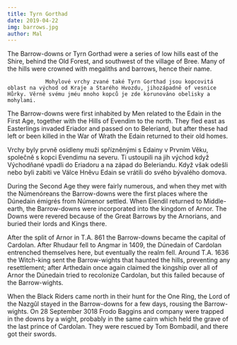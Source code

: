```yaml
---
title: Tyrn Gorthad
date: 2019-04-22
img: barrows.jpg
author: Mal
---
```


The Barrow-downs or Tyrn Gorthad were a series of low hills east of the Shire, behind the Old Forest, and southwest of the village of Bree. Many of the hills were crowned with megaliths and barrows, hence their name.

				Mohylové vrchy zvané také Tyrn Gorthad jsou kopcovitá oblast na východ od Kraje a Starého Hvozdu, jihozápadně of vesnice Hůrky. Věrné svému jméu mnoho kopců je zde korunováno obelisky a mohylami.

The Barrow-downs were first inhabited by Men related to the Edain in the First Age, together with the Hills of Evendim to the north. They fled east as Easterlings invaded Eriador and passed on to Beleriand, but after these had left or been killed in the War of Wrath the Edain returned to their old homes.

Vrchy byly prvně osídleny muži spřízněnými s Edainy v Prvním Věku, společně s kopci Evendimu na severu. Ti ustoupili na jih východ když Východňané vpadli do Eriadoru a na západ do Beleriandu. Když však odešli nebo byli zabiti ve Válce Hněvu Edain se vrátili do svého bývalého domova.

During the Second Age they were fairly numerous, and when they met with the Númenóreans the Barrow-downs were the first places where the Dúnedain émigrés from Númenor settled. When Elendil returned to Middle-earth, the Barrow-downs were incorporated into the kingdom of Arnor. The Downs were revered because of the Great Barrows by the Arnorians, and buried their lords and Kings there.



After the split of Arnor in T.A. 861 the Barrow-downs became the capital of Cardolan. After Rhudaur fell to Angmar in 1409, the Dúnedain of Cardolan entrenched themselves here, but eventually the realm fell. Around T.A. 1636 the Witch-king sent the Barrow-wights that haunted the hills, preventing any resettlement; after Arthedain once again claimed the kingship over all of Arnor the Dúnedain tried to recolonize Cardolan, but this failed because of the Barrow-wights.

When the Black Riders came north in their hunt for the One Ring, the Lord of the Nazgûl stayed in the Barrow-downs for a few days, rousing the Barrow-wights. On 28 September 3018 Frodo Baggins and company were trapped in the downs by a wight, probably in the same cairn which held the grave of the last prince of Cardolan. They were rescued by Tom Bombadil, and there got their swords.